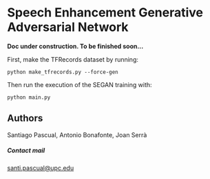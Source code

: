 # Speech Enhancement Generative Adversarial Network


**Doc under construction. To be finished soon...**

First, make the TFRecords dataset by running:

```
python make_tfrecords.py --force-gen
```

Then run the execution of the SEGAN training with:

```
python main.py
```

## Authors

Santiago Pascual, Antonio Bonafonte, Joan Serrà

##### Contact mail
santi.pascual@upc.edu
